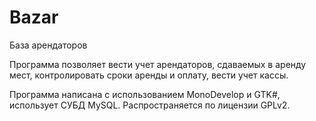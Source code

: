 Bazar
=====

База арендаторов

Программа позволяет вести учет арендаторов, сдаваемых в аренду мест, контролировать сроки аренды и оплату, вести учет кассы.

Программа написана с использованием MonoDevelop и GTK#, использует СУБД MySQL. Распространяется по лицензии GPLv2.
